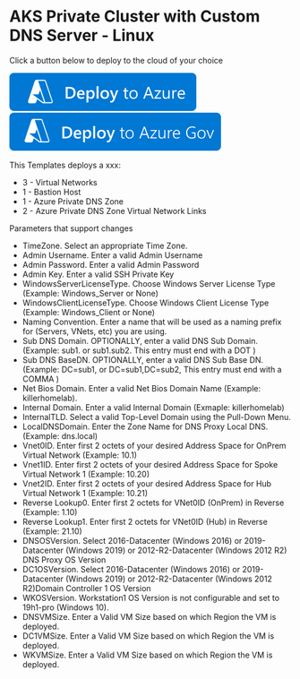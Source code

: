 # AKS Private Cluster with Custom DNS Server - Linux

Click a button below to deploy to the cloud of your choice

[![Deploy To Azure](https://raw.githubusercontent.com/Azure/azure-quickstart-templates/master/1-CONTRIBUTION-GUIDE/images/deploytoazure.svg?sanitize=true)](https://portal.azure.com/#create/Microsoft.Template/uri/https%3A%2F%2Fraw.githubusercontent.com%2Felliottfieldsjr%2FKillerHomeLab%2FDevelopment%2FAKS-PrivateCluster-with-CustomDNS-Linux%2Fazuredeploy.json)
[![Deploy To Azure US Gov](https://raw.githubusercontent.com/Azure/azure-quickstart-templates/master/1-CONTRIBUTION-GUIDE/images/deploytoazuregov.svg?sanitize=true)](https://portal.azure.us/#create/Microsoft.Template/uri/https%3A%2F%2Fraw.githubusercontent.com%2Felliottfieldsjr%2FKillerHomeLab%2FDevelopment%2FAKS-PrivateCluster-with-CustomDNS-Linux%2Fazuredeploy.json)

This Templates deploys a xxx:

- 3 - Virtual Networks
- 1 - Bastion Host
- 1 - Azure Private DNS Zone
- 2 - Azure Private DNS Zone Virtual Network Links


Parameters that support changes
- TimeZone.  Select an appropriate Time Zone.
- Admin Username.  Enter a valid Admin Username
- Admin Password.  Enter a valid Admin Password
- Admin Key.  Enter a valid SSH Private Key
- WindowsServerLicenseType.  Choose Windows Server License Type (Example:  Windows_Server or None)
- WindowsClientLicenseType.  Choose Windows Client License Type (Example:  Windows_Client or None)
- Naming Convention. Enter a name that will be used as a naming prefix for (Servers, VNets, etc) you are using.
- Sub DNS Domain.  OPTIONALLY, enter a valid DNS Sub Domain. (Example:  sub1. or sub1.sub2.    This entry must end with a DOT )
- Sub DNS BaseDN.  OPTIONALLY, enter a valid DNS Sub Base DN. (Example:  DC=sub1, or DC=sub1,DC=sub2,    This entry must end with a COMMA )
- Net Bios Domain.  Enter a valid Net Bios Domain Name (Example:  killerhomelab).
- Internal Domain.  Enter a valid Internal Domain (Exmaple:  killerhomelab)
- InternalTLD.  Select a valid Top-Level Domain using the Pull-Down Menu.
- LocalDNSDomain.  Enter the Zone Name for DNS Proxy Local DNS.  (Example: dns.local)
- Vnet0ID.  Enter first 2 octets of your desired Address Space for OnPrem Virtual Network (Example:  10.1)
- Vnet1ID.  Enter first 2 octets of your desired Address Space for Spoke Virtual Network 1 (Example:  10.20)
- Vnet2ID.  Enter first 2 octets of your desired Address Space for Hub Virtual Network 1 (Example:  10.21)
- Reverse Lookup0.  Enter first 2 octets for VNet0ID (OnPrem) in Reverse (Example:  1.10)
- Reverse Lookup1.  Enter first 2 octets for VNet0ID (Hub) in Reverse (Example:  21.10)
- DNSOSVersion.  Select 2016-Datacenter (Windows 2016) or 2019-Datacenter (Windows 2019)  or 2012-R2-Datacenter (Windows 2012 R2) DNS Proxy OS Version
- DC1OSVersion.  Select 2016-Datacenter (Windows 2016) or 2019-Datacenter (Windows 2019) or 2012-R2-Datacenter (Windows 2012 R2)Domain Controller 1 OS Version
- WKOSVersion.  Workstation1 OS Version is not configurable and set to 19h1-pro (Windows 10).
- DNSVMSize.  Enter a Valid VM Size based on which Region the VM is deployed.
- DC1VMSize.  Enter a Valid VM Size based on which Region the VM is deployed.
- WKVMSize.  Enter a Valid VM Size based on which Region the VM is deployed.